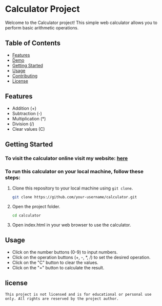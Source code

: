 # Calculator Project

Welcome to the Calculator project! This simple web calculator allows you to perform basic arithmetic operations.

## Table of Contents

- [Features](#features)
- [Demo](#demo)
- [Getting Started](#getting-started)
- [Usage](#usage)
- [Contributing](#contributing)
- [License](#license)

## Features

- Addition (+)
- Subtraction (-)
- Multiplication (*)
- Division (/)
- Clear values (C)

## Getting Started

   ### To visit the calculator online visit my website: [here](#)

   ### To run this calculator on your local machine, follow these steps:

1. Clone this repository to your local machine using `git clone`.

   ```bash
   git clone https://github.com/your-username/calculator.git
2. Open the project folder.
    ```bash
    cd calculator
3. Open index.html in your web browser to use the calculator.

## Usage
   - Click on the number buttons (0-9) to input numbers.
   - Click on the operation buttons (+, -, *, /) to set the desired operation.
   - Click on the "C" button to clear the values.
   - Click on the "=" button to calculate the result.

## license

    This project is not licensed and is for educational or personal use only. All rights are reserved by the project author.

